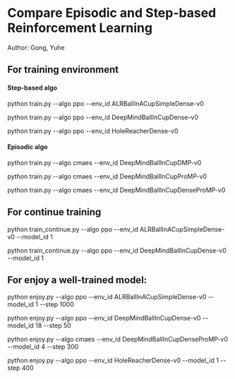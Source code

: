 # Compare Episodic and Step-based Reinforcement Learning

Author: Gong, Yuhe


## For training environment

#### Step-based algo

python train.py --algo ppo --env_id ALRBallInACupSimpleDense-v0

python train.py --algo ppo --env_id DeepMindBallInCupDense-v0

python train.py --algo ppo --env_id HoleReacherDense-v0

#### Episodic algo

python train.py --algo cmaes --env_id DeepMindBallInCupDMP-v0

python train.py --algo cmaes --env_id DeepMindBallInCupProMP-v0

python train.py --algo cmaes --env_id DeepMindBallInCupDenseProMP-v0

## For continue training

python train_continue.py --algo ppo --env_id ALRBallInACupSimpleDense-v0 --model_id 1

python train_continue.py --algo ppo --env_id DeepMindBallInCupDense-v0 --model_id 1

## For enjoy a well-trained model:

python enjoy.py --algo ppo --env_id ALRBallInACupSimpleDense-v0 --model_id 1 --step 1000

python enjoy.py --algo ppo --env_id DeepMindBallInCupDense-v0 --model_id 18 --step 50

python enjoy.py --algo cmaes --env_id DeepMindBallInCupDenseProMP-v0 --model_id 4 --step 300

python enjoy.py --algo ppo --env_id HoleReacherDense-v0 --model_id 1 --step 400



